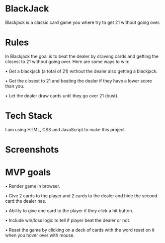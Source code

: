 # BlackJack

Blackjack is a classic card game you where try to get 21 without going over.

# Rules

In Blackjack the goal is to beat the dealer by drawing cards and getting the closest to 21 without going over. Here are some ways to win:

• Get a blackjack (a total of 21) without the dealer also getting a blackjack.

• Get the closest to 21 and beating the dealer if they have a lower score than you.

• Let the dealer draw cards until they go over 21 (bust).

# Tech Stack

I am using HTML, CSS and JavaScript to make this project.

# Screenshots

# MVP goals

• Render game in browser.

• Give 2 cards to the player and 2 cards to the dealer and hide the second card the dealer has.

• Ability to give one card to the player if they click a hit button.

• Include win/loss logic to tell if player beat the dealer or not.

• Reset the game by clicking on a deck of cards with the word reset on it when you hover over with mouse.

